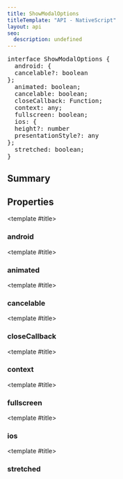 ```yaml
---
title: ShowModalOptions
titleTemplate: "API - NativeScript"
layout: api
seo:
  description: undefined
---
```


<!-- This page is auto generated, do not edit manually. -->
<!-- Run "yarn generate:api-docs" to regenerate -->

<script setup lang="ts">
  import { provide } from "vue";
  import API_DATA from "./ShowModalOptions.data.json";
  
  provide('API_DATA', API_DATA);
</script>

<APIRefHierarchy v-once />

<pre class="[&_a]:text-green-400">interface ShowModalOptions {
  android: {
  cancelable?: boolean
};
  animated: boolean;
  cancelable: boolean;
  closeCallback: Function;
  context: any;
  fullscreen: boolean;
  ios: {
  height?: number
  presentationStyle?: any
};
  stretched: boolean;
}</pre>

## <Heading ignore>Summary</Heading>

<APIRefSummary v-once />

## Properties

<div class="isOptional">

<APIRef for="6855" v-once>

<template #title>

### android

</template>

</APIRef>

</div>

<div class="isOptional">

<APIRef for="6848" v-once>

<template #title>

### animated

</template>

</APIRef>

</div>

<div class="isOptional">

<APIRef for="6859" v-once>

<template #title>

### cancelable

</template>

</APIRef>

</div>

<div class="">

<APIRef for="6846" v-once>

<template #title>

### closeCallback

</template>

</APIRef>

</div>

<div class="">

<APIRef for="6845" v-once>

<template #title>

### context

</template>

</APIRef>

</div>

<div class="isOptional">

<APIRef for="6847" v-once>

<template #title>

### fullscreen

</template>

</APIRef>

</div>

<div class="isOptional">

<APIRef for="6850" v-once>

<template #title>

### ios

</template>

</APIRef>

</div>

<div class="isOptional">

<APIRef for="6849" v-once>

<template #title>

### stretched

</template>

</APIRef>

</div>
